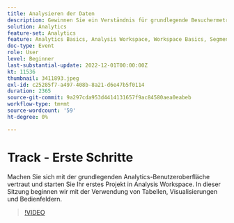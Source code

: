 ```yaml
---
title: Analysieren der Daten
description: Gewinnen Sie ein Verständnis für grundlegende Besuchermetriken und fügen Sie Dimensionen und Metriken hinzu. Während dieser Sitzung beginnen wir mit der Verwendung von Datumsbereichen, Vergleichen und der Anwendung von Segmenten.
solution: Analytics
feature-set: Analytics
feature: Analytics Basics, Analysis Workspace, Workspace Basics, Segmentation, Metrics
doc-type: Event
role: User
level: Beginner
last-substantial-update: 2022-12-01T00:00:00Z
kt: 11536
thumbnail: 3411893.jpeg
exl-id: c25285f7-a497-408b-8a21-d6e47b5f0114
duration: 2365
source-git-commit: 9a297cda953d4414131657f9ac84580aea0eabeb
workflow-type: tm+mt
source-wordcount: '59'
ht-degree: 0%

---
```


# Track - Erste Schritte

Machen Sie sich mit der grundlegenden Analytics-Benutzeroberfläche vertraut und starten Sie Ihr erstes Projekt in Analysis Workspace. In dieser Sitzung beginnen wir mit der Verwendung von Tabellen, Visualisierungen und Bedienfeldern.

>[!VIDEO](https://video.tv.adobe.com/v/3411893/?quality=12&learn=on)
